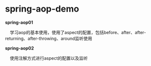 # spring-aop-demo
<b>spring-aop01</b> 
<p>
    &nbsp;&nbsp;&nbsp;&nbsp;学习aop的基本使用，使用了aspect的配置，包括before、after、after-returning、after-throwing、around监听使用
</p>  
<b>spring-aop02</b>
<p>
    &nbsp;&nbsp;&nbsp;&nbsp;使用注解方式进行aspect的配置以及监听
</p>